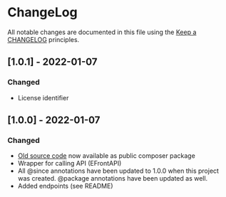 # ChangeLog

All notable changes are documented in this file using the [Keep a CHANGELOG](https://keepachangelog.com/) principles.

## [1.0.1] - 2022-01-07

### Changed

* License identifier

## [1.0.0] - 2022-01-07

### Changed

* [Old source code](https://github.com/epignosis/efrontPRO-SDK/) now available as public composer package
* Wrapper for calling API (EFrontAPI)
* All @since annotations have been updated to 1.0.0 when this project was created. @package annotations have been updated as well.
* Added endpoints (see README)